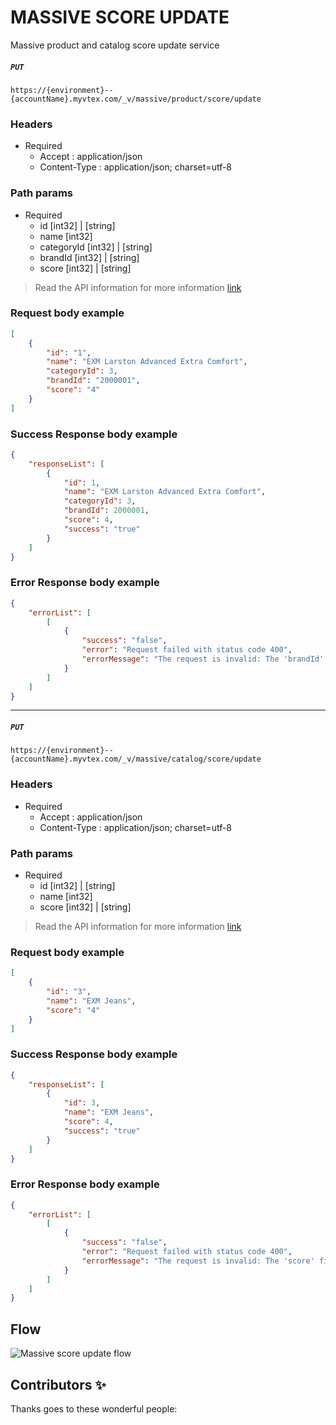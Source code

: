 # MASSIVE SCORE UPDATE
Massive product and catalog score update service

##### `PUT `

```https://{environment}--{accountName}.myvtex.com/_v/massive/product/score/update```

### Headers
- Required
  - Accept : application/json
  - Content-Type : application/json; charset=utf-8

### Path params

- Required
  - id [int32] | [string]
  - name [int32]
  - categoryId [int32] | [string]
  - brandId [int32] | [string]
  - score [int32] | [string]


>   Read the API information for more information [link](https://developers.vtex.com/vtex-rest-api/reference/catalog-api-product#catalog-api-put-product)

### Request body example
```json
[
    {
        "id": "1",
        "name": "EXM Larston Advanced Extra Comfort",
        "categoryId": 3,
        "brandId": "2000001",
        "score": "4"
    }
]   
```
      
### Success Response body example

```json
{
    "responseList": [
        {
            "id": 1,
            "name": "EXM Larston Advanced Extra Comfort",
            "categoryId": 3,
            "brandId": 2000001,
            "score": 4,
            "success": "true"
        }
    ]
}
```

### Error Response body example

```json
{
    "errorList": [
        [
            {
                "success": "false",
                "error": "Request failed with status code 400",
                "errorMessage": "The request is invalid: The 'brandId' field is required."
            }
        ]
    ]
}
```
---

##### `PUT `
 
 ```https://{environment}--{accountName}.myvtex.com/_v/massive/catalog/score/update```
### Headers
- Required
  - Accept : application/json
  - Content-Type : application/json; charset=utf-8

### Path params

- Required
  - id [int32] | [string]
  - name [int32]
  - score [int32] | [string]

>   Read the API information for more information [link](https://developers.vtex.com/vtex-rest-api/reference/catalog-api-category#catalog-api-put-category)


 
### Request body example
```json
[
    {
        "id": "3",
        "name": "EXM Jeans",
        "score": "4"
    }
]
```
      
### Success Response body example

```json
{
    "responseList": [
        {
            "id": 3,
            "name": "EXM Jeans",
            "score": 4,
            "success": "true"
        }
    ]
}
```

### Error Response body example

```json
{
    "errorList": [
        [
            {
                "success": "false",
                "error": "Request failed with status code 400",
                "errorMessage": "The request is invalid: The 'score' field is required."
            }
        ]
    ]
}
```

## Flow

![Massive score update flow](https://user-images.githubusercontent.com/33711188/129928859-5c4a0fe3-a295-4130-8698-43986b8b0e0d.png)

## Contributors ✨

Thanks goes to these wonderful people:
